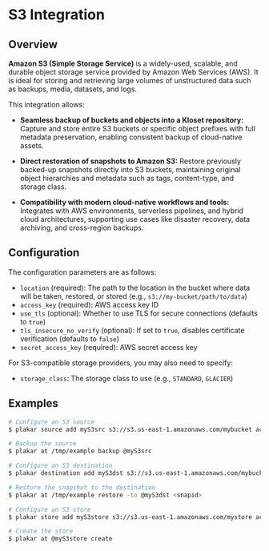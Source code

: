 # S3 Integration

## Overview

**Amazon S3 (Simple Storage Service)** is a widely-used, scalable, and durable object storage service provided by Amazon Web Services (AWS).
It is ideal for storing and retrieving large volumes of unstructured data such as backups, media, datasets, and logs.

This integration allows:

* **Seamless backup of buckets and objects into a Kloset repository:**
  Capture and store entire S3 buckets or specific object prefixes with full metadata preservation, enabling consistent backup of cloud-native assets.

* **Direct restoration of snapshots to Amazon S3:**
  Restore previously backed-up snapshots directly into S3 buckets, maintaining original object hierarchies and metadata such as tags, content-type, and storage class.

* **Compatibility with modern cloud-native workflows and tools:**
  Integrates with AWS environments, serverless pipelines, and hybrid cloud architectures, supporting use cases like disaster recovery, data archiving, and cross-region backups.

## Configuration

The configuration parameters are as follows:

- `location` (required): The path to the location in the bucket where data will be taken, restored, or stored (e.g., `s3://my-bucket/path/to/data`)
- `access_key` (required): AWS access key ID
- `use_tls` (optional): Whether to use TLS for secure connections (defaults to `true`)
- `tls_insecure_no_verify` (optional): If set to `true`, disables certificate verification (defaults to `false`)
- `secret_access_key` (required): AWS secret access key

For S3-compatible storage providers, you may also need to specify:
- `storage_class`: The storage class to use (e.g., `STANDARD`, `GLACIER`)

## Examples

```bash
# Configure an S3 source
$ plakar source add myS3src s3://s3.us-east-1.amazonaws.com/mybucket access_key=YOUR_ACCESS_KEY secret_access_key=YOUR_SECRET_KEY use_tls=true

# Backup the source
$ plakar at /tmp/example backup @myS3src

# Configure an S3 destination
$ plakar destination add myS3dst s3://s3.us-east-1.amazonaws.com/mybucketdst access_key=YOUR_ACCESS_KEY secret_access_key=YOUR_SECRET_KEY use_tls=true

# Restore the snapshot to the destination
$ plakar at /tmp/example restore -to @myS3dst <snapid>

# Configure an S3 store
$ plakar store add myS3store s3://s3.us-east-1.amazonaws.com/mystore access_key=YOUR_ACCESS_KEY secret_access_key=YOUR_SECRET_KEY use_tls=true storage_class=STANDARD

# Create the store
$ plakar at @myS3store create
``` 
